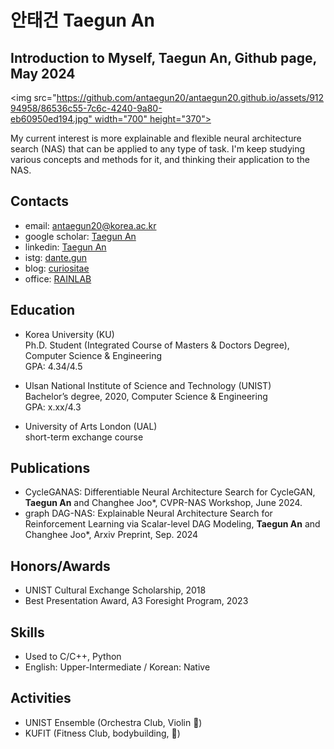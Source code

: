# 안태건 Taegun An 

## Introduction to Myself, **Taegun An**, Github page, May 2024
<img src="https://github.com/antaegun20/antaegun20.github.io/assets/91294958/86536c55-7c6c-4240-9a80-eb60950ed194.jpg" width="700" height="370">

My current interest is more explainable and flexible neural architecture search (NAS) that can be applied to any type of task.
I'm keep studying various concepts and methods for it, and thinking their application to the NAS.

## Contacts
- email: antaegun20@korea.ac.kr
- google scholar: [Taegun An](https://scholar.google.com/citations?user=7-sQxgkAAAAJ&hl=en&oi=ao)
- linkedin: [Taegun An](https://www.linkedin.com/in/taegun-an-a41513286/)
- istg: [dante.gun](https://www.instagram.com/dante.gun/)
- blog: [curiositae](https://curiositae.tistory.com/)
- office: [RAINLAB](https://rain.korea.ac.kr)

## Education
- Korea University (KU) \
Ph.D. Student (Integrated Course of Masters & Doctors Degree), Computer Science & Engineering \
GPA: 4.34/4.5

- Ulsan National Institute of Science and Technology (UNIST) \
Bachelor’s degree, 2020, Computer Science & Engineering \
GPA: x.xx/4.3

- University of Arts London (UAL) \
short-term exchange course

## Publications
- CycleGANAS: Differentiable Neural Architecture Search for CycleGAN, **Taegun An** and Changhee Joo*, CVPR-NAS Workshop, June 2024.
- graph DAG-NAS: Explainable Neural Architecture Search for Reinforcement Learning via Scalar-level DAG Modeling, **Taegun An** and Changhee Joo*, Arxiv Preprint, Sep. 2024

## Honors/Awards
- UNIST Cultural Exchange Scholarship, 2018
- Best Presentation Award, A3 Foresight Program, 2023


## Skills
- Used to C/C++, Python
- English: Upper-Intermediate / Korean: Native


## Activities
- UNIST Ensemble (Orchestra Club, Violin 🎻)
- KUFIT (Fitness Club, bodybuilding, 💪)

